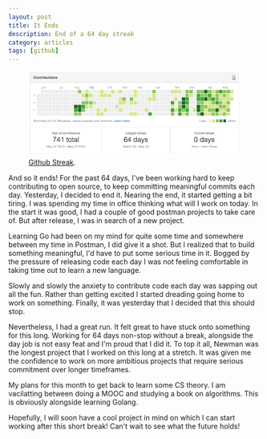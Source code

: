 ```yaml
---
layout: post
title: It Ends
description: End of a 64 day streak
category: articles
tags: [github]
---
```


<figure>
	<a href="#"><img src="/images/github_streak.png"></a>
	<figcaption><a href="https://github.com/prakhar1989" title="Newman Demo">Github Streak</a>.</figcaption>
</figure>

And so it ends! For the past 64 days, I've been working hard to keep contributing to open source, to keep committing meaningful commits each day. Yesterday, I decided to end it. Nearing the end, it started getting a bit tiring. I was spending my time in office thinking what will I work on today. In the start it was good, I had a couple of good postman projects to take care of. But after release, I was in search of a new project.

Learning Go had been on my mind for quite some time and somewhere between my time in Postman, I did give it a shot. But I realized that to build something meaningful, I'd have to put some serious time in it. Bogged by the pressure of releasing code each day I was not feeling comfortable in taking time out to learn a new language.

Slowly and slowly the anxiety to contribute code each day was sapping out all the fun. Rather than getting excited I started dreading going home to work on something. Finally, it was yesterday that I decided that this should stop.

Nevertheless, I had a great run. It felt great to have stuck onto something for this long. Working for 64 days non-stop without a break, alongside the day job is not easy feat and I'm proud that I did it. To top it all, Newman was the longest project that I worked on this long at a stretch. It was given me the confidence to work on more ambitious projects that require serious commitment over longer timeframes.

My plans for this month to get back to learn some CS theory. I am vacilatting between doing a MOOC and studying a book on algorithms. This is obviously alongside learning Golang.

Hopefully, I will soon have a cool project in mind on which I can start working after this short break! Can't wait to see what the future holds! 
